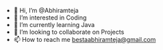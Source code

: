 - 👋 Hi, I’m @Abhiramteja
- 👀 I’m interested in Coding 
- 🌱 I’m currently learning Java
- 💞️ I’m looking to collaborate on Projects
- 📫 How to reach me bestaabhiramteja@gmail.com

<!---
Abhiramteja/Abhiramteja is a ✨ special ✨ repository because its `README.md` (this file) appears on your GitHub profile.
You can click the Preview link to take a look at your changes.
--->
